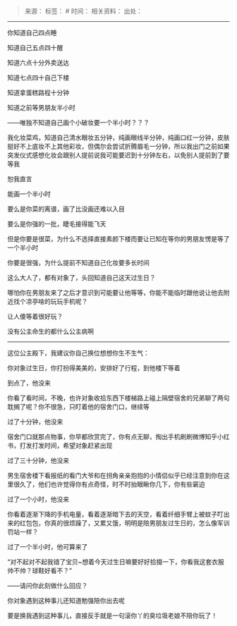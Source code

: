 > 来源：
> 标签： #
> 时间：
> 相关资料：
> 出处：
***

你知道自己四点睡

知道自己五点四十醒

知道六点十分外卖送达

知道七点四十自己下楼

知道拿蛋糕路程十分钟

知道之前等男朋友半小时

——唯独不知道自己画个小破妆要一个半小时？？？

我化妆菜鸡，知道自己清水眼妆五分钟，纯画眼线半分钟，纯画口红一分钟，皮肤挺好不上底妆不上其他彩妆，但偶尔会尝试折腾眉毛一分钟，所以我出门之前如果突发仪式感想化妆会跟别人提前说我可能要迟到十分钟左右，以免别人提前到了要等我

恕我直言

能画一个半小时

要么是你菜的离谱，画了比没画还难以入目

要么是你强的一批，睫毛接得能飞天

但是你要是很菜，为什么不选择直接素颜下楼而要让已知在等你的男朋友愣是等了一个半小时

你要是很强，为什么提前不知道自己化妆要多长时间

这么大人了，都有对象了，头回知道自己这天过生日？

哪怕你在男朋友来了之后才意识到可能要让他等等，你能不能临时跟他说让他去附近找个凉亭啥的玩玩手机呢？

让人傻等着很好玩？

没有公主命生的都什么公主病啊

* * *

这位公主殿下，我建议你自己换位想想你生不生气：

你对象过生日，你打扮得美美的，安排好了行程，到他楼下等着

到点了，他没来

你看了看时间，不晚，也许对象收拾东西下楼梯路上碰上隔壁宿舍的兄弟聊了两句耽搁了呢？你不很急，只盯着他的宿舍门口，继续等

过了十分钟，他没来

宿舍门口就那点物事，你早都欣赏完了，你有点无聊，掏出手机刷刷微博知乎小红书，打发打发时间，希望对象赶紧出现

过了三十分钟，他没来

男生宿舍楼下看报纸的看门大爷和在拐角亲亲抱抱的小情侣似乎已经注意到你在这里很久了，他们也许觉得你有点奇怪，时不时抬眼瞅你几下，你有些窘迫

过了一个小时，他没来

你看着逐渐下降的手机电量，看着逐渐暗下去的天空，看着纤细手臂上被蚊子叮出来的红包包，你真的很烦躁了，又累又饿，明明是陪男朋友过生日的，怎么像军训罚站一样？

过了一个半小时，他可算来了

“对不起对不起我错了宝贝~想着今天过生日嘛要好好拾掇一下，你看我这套衣服帅不帅？球鞋好看不？”

——请问你此刻做什么回应？

你对象遇到这种事儿还知道勉强陪你出去呢

要是换我遇到这种事儿，直接反手就是一句滚你丫的臭垃圾老娘不陪你玩了！